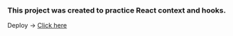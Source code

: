 ### This project was created to practice React context and hooks.
Deploy -> [Click here](https://hungry-engelbart-cd9b61.netlify.com/)
